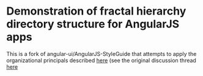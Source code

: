Demonstration of fractal hierarchy directory structure for AngularJS apps
=============

This is a fork of angular-ui/AngularJS-StyleGuide that attempts to apply the organizational principals described
[here](https://docs.google.com/document/d/1XXMvReO8-Awi1EZXAXS4PzDzdNvV6pGcuaF4Q9821Es/pub) (see the original
discussion thread [here](https://github.com/yeoman/generator-angular/issues/109)